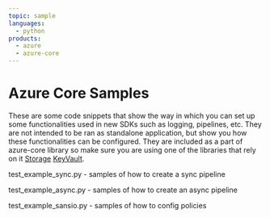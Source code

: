```yaml
---
topic: sample
languages:
  - python
products:
  - azure
  - azure-core
---
```


# Azure Core Samples

These are some code snippets that show the way in which you can set up some functionalities used in new SDKs such as logging, pipelines, etc. They are not intended to be ran as standalone application, but show you how these functionalities can be configured. They are included as a part of azure-core library so make sure you are using one of the libraries that rely on it [Storage](https://github.com/Azure/azure-sdk-for-python/tree/master/sdk/storage) [KeyVault](https://github.com/Azure/azure-sdk-for-python/tree/master/sdk/keyvault).

test_example_sync.py - samples of how to create a sync pipeline

test_example_async.py - samples of how to create an async pipeline

test_example_sansio.py - samples of how to config policies
